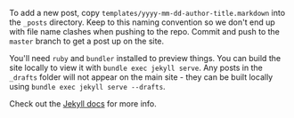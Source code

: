 
To add a new post, copy `templates/yyyy-mm-dd-author-title.markdown` into the `_posts` directory.
Keep to this naming convention so we don't end up with file name clashes when pushing to the repo.
Commit and push to the `master` branch to get a post up on the site.

You'll need `ruby` and `bundler` installed to preview things.
You can build the site locally to view it with `bundle exec jekyll serve`.
Any posts in the `_drafts` folder will not appear on the main site - they can be built locally using `bundle exec jekyll serve --drafts`.

Check out the [Jekyll docs][jekyll-docs] for more info.

[jekyll-docs]: https://jekyllrb.com/docs/home
[jekyll-gh]:   https://github.com/jekyll/jekyll
[jekyll-talk]: https://talk.jekyllrb.com/
